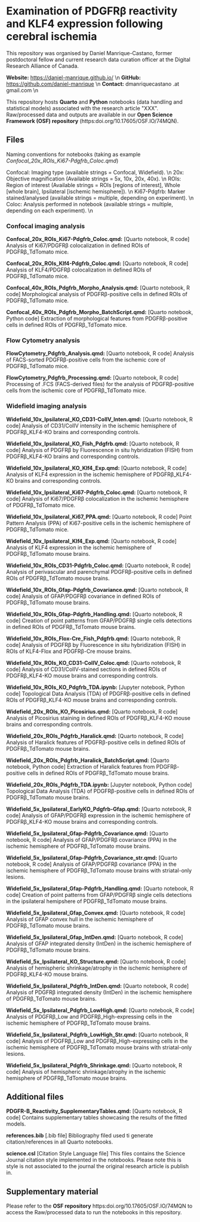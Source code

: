 # Examination of PDGFRβ reactivity and KLF4 expression following cerebral ischemia

This repository was organised by Daniel Manrique-Castano, former postdoctoral fellow and current research data curation officer at the Digital Research Alliance of Canada.

**Website:** https://daniel-manrique.github.io/ \n
**GitHub:** https://github.com/daniel-manrique \n
**Contact:** dmanriquecastano .at gmail.com \n

This repository hosts **Quarto** and **Python** notebooks (data handling and statistical models) associated with the research article "XXX". Raw/processed data and outputs are available in our **Open Science Framework (OSF) repository** (https:doi.org/10.17605/OSF.IO/74MQN).

## Files

Naming conventions for notebooks (taking as example *Confocal_20x_ROIs_Ki67-Pdgfrb_Coloc.qmd*)

Confocal: Imaging type (available strings = Confocal, Widefield). \n
20x: Objective magnification (Available strings = 5x, 10x, 20x, 40x). \n
ROIs: Region of interest (Available strings = ROIs [regions of interest], Whole [whole brain], Ipsilateral [ischemic hemisphere]). \n
Ki67-Pdgfrb: Marker stained/analysed (available strings = multiple, depending on experiment). \n
Coloc: Analysis performed in notebook (available strings = multiple, depending on each experiment). \n


### Confocal imaging analysis

**Confocal_20x_ROIs_Ki67-Pdgfrb_Coloc.qmd:** [Quarto notebook, R code] Analysis of Ki67/PDGFRβ colocalization in defined ROIs of PDGFRβ_TdTomato mice.

**Confocal_20x_ROIs_Klf4-Pdgfrb_Coloc.qmd:** [Quarto notebook, R code] Analysis of KLF4/PDGFRβ colocalization in defined ROIs of PDGFRβ_TdTomato mice.

**Confocal_40x_ROIs_Pdgfrb_Morpho_Analysis.qmd:** [Quarto notebook, R code] Morphological analysis of PDGFRβ-positive cells in defined ROIs of PDGFRβ_TdTomato mice.

**Confocal_40x_ROIs_Pdgfrb_Morpho_BatchScript.qmd:** [Quarto notebook, Python code] Extraction of morphological features from PDGFRβ-positive cells in defined ROIs of PDGFRβ_TdTomato mice.


### Flow Cytometry analysis

**FlowCytometry_Pdgfrb_Analysis.qmd:** [Quarto notebook, R code] Analysis of FACS-sorted PDGFRβ-positive cells from the ischemic core of PDGFRβ_TdTomato mice.

**FlowCytometry_Pdgfrb_Processing.qmd:** [Quarto notebook, R code] Processing of .FCS (FACS-derived files) for the analysis of PDGFRβ-positive cells from the ischemic core of PDGFRβ_TdTomato mice.


### Widefield imaging analysis

**Widefield_10x_Ipsilateral_KO_CD31-ColIV_Inten.qmd:** [Quarto notebook, R code] Analysis of CD31/ColIV intensity in the ischemic hemisphere of PDGFRβ_KLF4-KO brains and corresponding controls.

**Widefield_10x_Ipsilateral_KO_Fish_Pdgfrb.qmd:** [Quarto notebook, R code] Analysis of PDGFRβ by Fluorescence in situ hybridization (FISH) from PDGFRβ_KLF4-KO brains and corresponding controls.

**Widefield_10x_Ipsilateral_KO_Klf4_Exp.qmd:** [Quarto notebook, R code] Analysis of KLF4 expression in the ischemic hemisphere of PDGFRβ_KLF4-KO brains and corresponding controls.

**Widefield_10x_Ipsilateral_Ki67-Pdgfrb_Coloc.qmd:** [Quarto notebook, R code] Analysis of Ki67/PDGFRβ colocalization in the ischemic hemisphere of PDGFRβ_TdTomato mice.

**Widefield_10x_Ipsilateral_Ki67_PPA.qmd:** [Quarto notebook, R code] Point Pattern Analysis (PPA) of Ki67-positive cells in the ischemic hemisphere of PDGFRβ_TdTomato mice.

**Widefield_10x_Ipsilateral_Klf4_Exp.qmd:** [Quarto notebook, R code] Analysis of KLF4 expression in the ischemic hemisphere of PDGFRβ_TdTomato mouse brains.

**Widefield_10x_ROIs_CD31-Pdgfrb_Coloc.qmd:** [Quarto notebook, R code] Analysis of perivascular and parenchymal PDGFRβ-positive cells in defined ROIs of PDGFRβ_TdTomato mouse brains.

**Widefield_10x_ROIs_Gfap-Pdgfrb_Covariance.qmd:** [Quarto notebook, R code] Analysis of GFAP/PDGFRβ covariance in defined ROIs of PDGFRβ_TdTomato mouse brains.

**Widefield_10x_ROIs_Gfap-Pdgfrb_Handling.qmd:** [Quarto notebook, R code] Creation of point patterns from GFAP/PDGFRβ single cells detections in defined ROIs of PDGFRβ_TdTomato mouse brains.

**Widefield_10x_ROIs_Flox-Cre_Fish_Pdgfrb.qmd:** [Quarto notebook, R code] Analysis of PDGFRβ by Fluorescence in situ hybridization (FISH) in ROIs of KLF4-Flox and PDGFRβ-Cre mouse brains.

**Widefield_10x_ROIs_KO_CD31-ColIV_Coloc.qmd:** [Quarto notebook, R code] Analysis of CD31/ColIV-stained sections in defined ROIs of PDGFRβ_KLF4-KO mouse brains and corresponding controls.
 
**Widefield_10x_ROIs_KO_Pdgfrb_TDA.ipynb:** [Jupyter notebook, Python code] Topological Data Analysis (TDA) of PDGFRβ-positive cells in defined ROIs of PDGFRβ_KLF4-KO mouse brains and corresponding controls. 

**Widefield_20x_ROIs_KO_Picosirius.qmd:** [Quarto notebook, R code] Analysis of Picosirius staining in defined ROIs of PDGFRβ_KLF4-KO mouse brains and corresponding controls.

**Widefield_20x_ROIs_Pdgfrb_Haralick.qmd:** [Quarto notebook, R code] Analysis of Haralick features of PDGFRβ-positive cells in defined ROIs of PDGFRβ_TdTomato mouse brains.

**Widefield_20x_ROIs_Pdgfrb_Haralick_BatchScript.qmd:** [Quarto notebook, Python code] Extraction of Haralick features from PDGFRβ-positive cells in defined ROIs of PDGFRβ_TdTomato mouse brains.

**Widefield_20x_ROIs_Pdgfrb_TDA.ipynb:** [Jupyter notebook, Python code] Topological Data Analysis (TDA) of PDGFRβ-positive cells in defined ROIs of PDGFRβ_TdTomato mouse brains. 

**Widefield_5x_Ipsilateral_EarlyKO_Pdgfrb-Gfap.qmd:** [Quarto notebook, R code] Analysis of GFAP/PDGFRβ expression in the ischemic hemisphere of PDGFRβ_KLF4-KO mouse brains and corresponding controls.

**Widefield_5x_Ipsilateral_Gfap-Pdgfrb_Covariance.qmd:** [Quarto notebook, R code] Analysis of GFAP/PDGFRβ covariance (PPA) in the ischemic hemisphere of PDGFRβ_TdTomato mouse brains.

**Widefield_5x_Ipsilateral_Gfap-Pdgfrb_Covariance_str.qmd:** [Quarto notebook, R code] Analysis of GFAP/PDGFRβ covariance (PPA) in the ischemic hemisphere of PDGFRβ_TdTomato mouse brains with striatal-only lesions.

**Widefield_5x_Ipsilateral_Gfap-Pdgfrb_Handling.qmd:** [Quarto notebook, R code] Creation of point patterns from GFAP/PDGFRβ single cells detections in the ipsilateral hemipshere of PDGFRβ_TdTomato mouse brains.

**Widefield_5x_Ipsilateral_Gfap_Convex.qmd:** [Quarto notebook, R code] Analysis of GFAP convex hull in the ischemic hemisphere of PDGFRβ_TdTomato mouse brains.

**Widefield_5x_Ipsilateral_Gfap_IntDen.qmd:** [Quarto notebook, R code] Analysis of GFAP integrated density (IntDen) in the ischemic hemisphere of PDGFRβ_TdTomato mouse brains.

**Widefield_5x_Ipsilateral_KO_Structure.qmd:** [Quarto notebook, R code] Analysis of hemispheric shrinkage/atrophy in the ischemic hemisphere of PDGFRβ_KLF4-KO mouse brains.

**Widefield_5x_Ipsilateral_Pdgfrb_IntDen.qmd:** [Quarto notebook, R code] Analysis of PDGFRβ integrated density (IntDen) in the ischemic hemisphere of PDGFRβ_TdTomato mouse brains.

**Widefield_5x_Ipsilateral_Pdgfrb_LowHigh.qmd:** [Quarto notebook, R code] Analysis of PDGFRβ_Low and PDGFRβ_High-expressing cells in the ischemic hemisphere of PDGFRβ_TdTomato mouse brains.

**Widefield_5x_Ipsilateral_Pdgfrb_LowHigh_Str.qmd:** [Quarto notebook, R code] Analysis of PDGFRβ_Low and PDGFRβ_High-expressing cells in the ischemic hemisphere of PDGFRβ_TdTomato mouse brains with striatal-only lesions.

**Widefield_5x_Ipsilateral_Pdgfrb_Shrinkage.qmd:** [Quarto notebook, R code] Analysis of hemispheric shrinkage/atrophy in the ischemic hemisphere of PDGFRβ_TdTomato mouse brains.


## Additional files

**PDGFR-B_Reactivity_SupplementaryTables.qmd:** [Quarto notebook, R code] Contains supplementary tables showcasing the results of the fitted models. 

**references.bib** [.bib file] Bibliography filed used ti generate citation/references in all Quarto notebooks. 

**science.csl** [Citation Style Language file] This files contains the Science Journal citation style implemented in the notebooks. Please note this is style is not associated to the journal the original research article is publish in. 


## Supplementary material

Please refer to the **OSF repository** https:doi.org/10.17605/OSF.IO/74MQN to access the Raw/processed data to run the notebooks in this repository.
